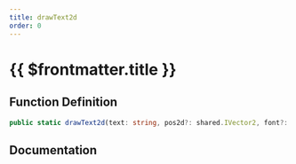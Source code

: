 ```yaml
---
title: drawText2d
order: 0
---
```


# {{ $frontmatter.title }}

## Function Definition

```ts
public static drawText2d(text: string, pos2d?: shared.IVector2, font?: GameFont, scale?: number, color?: shared.RGBA, outline?: boolean, dropShadow?: boolean): shared.EveryTick;
```

## Documentation

<!--@include: ./parts/drawText2d.md-->
